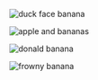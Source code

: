 ![duck face banana](https://i.kym-cdn.com/photos/images/newsfeed/000/757/610/daa.jpg)

![apple and bananas](https://encrypted-tbn0.gstatic.com/images?q=tbn:ANd9GcSoLXkwJhOi79qa5omNDBWIRyELNWaMW4Ym-yOl8n8ZuAfwtpk7)

![donald banana](https://i.redd.it/uhr2ef4pp0zy.jpg)

![frowny banana](https://i.redd.it/n7e3ycadt0uy.jpg)
